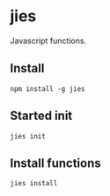# jies
Javascript functions.

## Install
    
    npm install -g jies
  

## Started init

    jies init

## Install functions

    jies install
